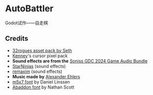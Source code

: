 # AutoBattler

Godot试作——自走棋

## Credits

* [32rogues asset pack by Seth](https://sethbb.itch.io/32rogues)
* [Kenney](https://kenney.nl/assets/cursor-pixel-pack)'s cursor pixel pack
* **Sound effects are from the** [Soniss GDC 2024 Game Audio Bundle](https://gdc.sonniss.com/)
* [StarNinjas](https://opengameart.org/users/starninjas) (sound effects)
* [remaxim](https://opengameart.org/users/remaxim) (sound effects)
* **Music made by** [Alexander Ehlers](https://opengameart.org/users/tricksntraps)
* [m5x7 font](https://managore.itch.io/m5x7) by Daniel Linssen
* [Abaddon font](https://caffinate.itch.io/abaddon) by Nathan Scott
